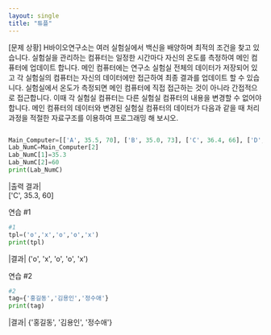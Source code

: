 ```yaml
---
layout: single
title: "튜플"
---
```


[문제 상황]
 H바이오연구소는 여러 실험실에서 백신을 배양하며 최적의 조건을 찾고 있습니다. 실험실을 관리하는 컴퓨터는 일정한 시간마다 자신의 온도를 측정하여 메인 컴퓨터에 업데이트 합니다. 
 메인 컴퓨터에는 연구소 실험실 전체의 데이터가 저장되어 있고 각 실험실의 컴퓨터는 자신의 데이터에만 접근하여 최종 결과를 업데이트 할 수 있습니다. 
실험실에서 온도가 측정되면 메인 컴퓨터에 직접 접근하는 것이 아니라 간접적으로 접근합니다. 이때 각 실험실 컴퓨터는 다른 실험실 컴퓨터의 내용을 변경할 수 없어야 합니다. 
메인 컴퓨터의 데이터와 변경된 실험실 컴퓨터의 데이터가 다음과 같을 때 처리과정을 적절한 자료구조를 이용하여 프로그래밍 해 보시오.  

~~~python

Main_Computer=[['A', 35.5, 70], ['B', 35.0, 73], ['C', 36.4, 66], ['D', 37.1, 50]]
Lab_NumC=Main_Computer[2]
Lab_NumC[1]=35.3
Lab_NumC[2]=60
print(Lab_NumC)
~~~

|출력 결과|  
['C', 35.3, 60]

연습 #1

~~~python
#1
tpl=('o','x','o','o','x')
print(tpl)
~~~

|결과|
('o', 'x', 'o', 'o', 'x')

연습 #2

~~~python
#2
tag={'홍길동','김용인','정수애'}
print(tag)
~~~

|결과|
{'홍길동', '김용인', '정수애'}
